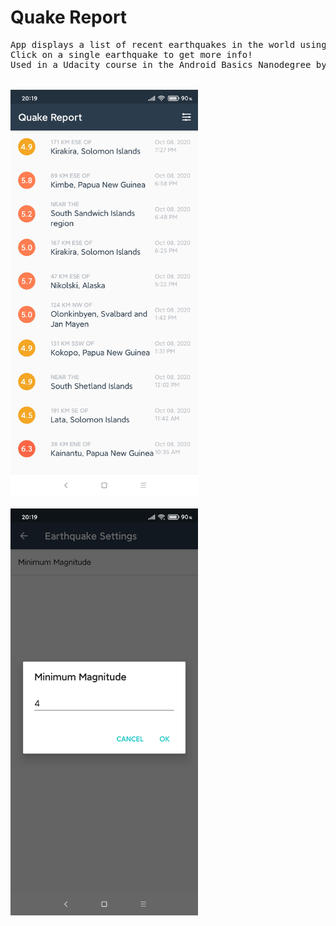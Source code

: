 # Quake Report
<pre>
App displays a list of recent earthquakes in the world using the U.S. Geological Survey API.
Click on a single earthquake to get more info! 
Used in a Udacity course in the Android Basics Nanodegree by Google.


<img src="https://github.com/IvanShkilevv/Quake-Report/blob/master/screenshots/1.jpg" width="300" />

<img src="https://github.com/IvanShkilevv/Quake-Report/blob/master/screenshots/2.jpg" width="300" />
</pre>
